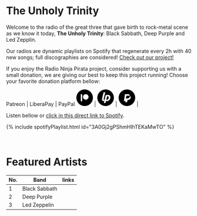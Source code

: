# The Unholy Trinity

Welcome to the radio of the great three that gave birth to rock-metal scene as we know it today, **The Unholy Trinity**: Black Sabbath, Deep Purple and Led Zepplin.

Our radios are dynamic playlists on Spotify that regenerate every 2h with 40 new songs; full discographies are considered! <a href="/">Check out our project!</a>

If you enjoy the Radio Ninja Pirata project, consider supporting us with a small donation, we are giving our best to keep this project running! Choose your favorite donation platform bellow:

 Patreon | LiberaPay | PayPal
<a href="https://www.patreon.com/radioninjapirata" target="_blank"><img src="assets/patreon_black_logo_500x500.png" alt="patreon" height="45" width="45" /></a> | <a href="https://liberapay.com/RadioNinjaPirata/donate" target="_blank"><img src="assets/liberapay_logo_500x500.png" alt="liberapay" height="45" width="45" /></a> | <a href="https://www.paypal.com/cgi-bin/webscr?cmd=_s-xclick&hosted_button_id=TWGZ3KKDLEDUE&source=url" target="_blank"><img src="assets/paypal_black_logo_500x500.png" alt="paypal" height="45" width="45" /></a> |

Listen bellow or [click in this direct link to Spotify](https://open.spotify.com/playlist/3A0Gj2gPShmHlhTEKaMwTO?si=Yxj_BnIATm6c974okmun5w).

{% include spotifyPlaylist.html id="3A0Gj2gPShmHlhTEKaMwTO" %}

<br>

# Featured Artists

No. | Band | links
--- | ---- | -----
1 | Black Sabbath |     
2 | Deep Purple |     
3 | Led Zeppelin |     
